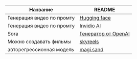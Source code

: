 | Название | README |
| ------ | ------ |
|Генерация видео по промту|[Hugging face](https://huggingface.co/cerspense/zeroscope_v2_576w)|
|Генерация видео по промту|[Invidio AI](https://ai.invideo.io/workspace/8dc0c550-6f26-4f3a-b794-c519afa6a27b/v2-copilot)|
|Sora|[Генератор от OpenAI](https://sora.com/library)|
|Можно создавать фильмы|[skyreels](https://www.skyreels.ai/home)|
|авторегрессионная модель|[magi.sand](https://magi.sand.ai/app/projects)|
